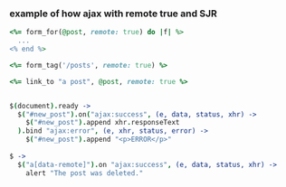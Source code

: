 ### example of how ajax with remote true and SJR

```ruby
<%= form_for(@post, remote: true) do |f| %>
  ...
<% end %>

<%= form_tag('/posts', remote: true) %>

<%= link_to "a post", @post, remote: true %>

```


```coffeescript

$(document).ready ->
  $("#new_post").on("ajax:success", (e, data, status, xhr) ->
    $("#new_post").append xhr.responseText
  ).bind "ajax:error", (e, xhr, status, error) ->
    $("#new_post").append "<p>ERROR</p>"
    
$ ->
  $("a[data-remote]").on "ajax:success", (e, data, status, xhr) ->
    alert "The post was deleted."    
    
```



